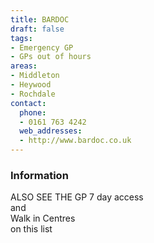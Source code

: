```yaml
---
title: BARDOC
draft: false
tags:
- Emergency GP
- GPs out of hours
areas:
- Middleton
- Heywood
- Rochdale
contact:
  phone:
  - 0161 763 4242
  web_addresses:
  - http://www.bardoc.co.uk
---
```


### Information
ALSO SEE THE GP 7 day access  
and  
Walk in Centres  
on this list

